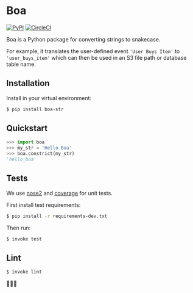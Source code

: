 # Boa

[![PyPI](https://img.shields.io/pypi/v/boa-str.svg)](https://pypi.python.org/pypi/boa-str) [![CircleCI](https://circleci.com/gh/astronomerio/boa.svg?style=svg)](https://circleci.com/gh/astronomerio/boa)

Boa is a Python package for converting strings to snakecase.

For example, it translates the user-defined event `'User Buys Item'` to `'user_buys_item'` which can then be used in an S3 file path or database table name.

## Installation

Install in your virtual environment:

```bash
$ pip install boa-str
```

## Quickstart

```python
>>> import boa
>>> my_str = 'Hello Boa'
>>> boa.constrict(my_str)
'hello_boa'

```

## Tests

We use [nose2][nose2-pypi] and [coverage][coverage-pypi] for unit tests.

First install test requirements:

```bash
$ pip install -r requirements-dev.txt
```

Then run:

```bash
$ invoke test
```

## Lint

```bash
$ invoke lint
```

🐍️🐍️🐍️

[coverage-pypi]: https://pypi.python.org/pypi/coverage
[nose2-pypi]: https://pypi.python.org/pypi/nose2
